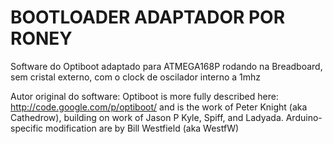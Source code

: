 BOOTLOADER ADAPTADOR POR RONEY
===

Software do Optiboot adaptado para ATMEGA168P rodando na Breadboard, sem cristal externo, com o clock de oscilador interno a 1mhz

Autor original do software:
Optiboot is more fully described here: http://code.google.com/p/optiboot/
and is the work of Peter Knight (aka Cathedrow), building on work of Jason P
Kyle, Spiff, and Ladyada.  Arduino-specific modification are by Bill
Westfield (aka WestfW)

